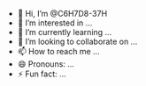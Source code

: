 - 👋 Hi, I’m @C6H7D8-37H
- 👀 I’m interested in ...
- 🌱 I’m currently learning ...
- 💞️ I’m looking to collaborate on ...
- 📫 How to reach me ...
- 😄 Pronouns: ...
- ⚡ Fun fact: ...

<!---
C6H7D8-37H/C6H7D8-37H is a ✨ special ✨ repository because its `README.md` (this file) appears on your GitHub profile.
You can click the Preview link to take a look at your changes.
--->

